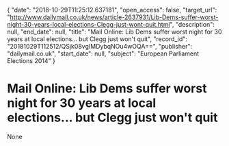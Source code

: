 {
  "date": "2018-10-29T11:25:12.637181", 
  "open_access": false, 
  "target_url": "http://www.dailymail.co.uk/news/article-2637931/Lib-Dems-suffer-worst-night-30-years-local-elections-Clegg-just-wont-quit.html", 
  "description": null, 
  "end_date": null, 
  "title": "Mail Online: Lib Dems suffer worst night for 30 years at local elections... but Clegg just won't quit", 
  "record_id": "20181029T112512/QSjk08vgIMDybqNOu4wOQA==", 
  "publisher": "dailymail.co.uk", 
  "start_date": null, 
  "subject": "European Parliament Elections 2014"
}

# Mail Online: Lib Dems suffer worst night for 30 years at local elections... but Clegg just won't quit

None